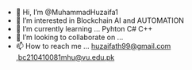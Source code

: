 - 👋 Hi, I’m @MuhammadHuzaifa1
- 👀 I’m interested in Blockchain AI and AUTOMATION
- 🌱 I’m currently learning ... Pyhton C# C++
- 💞️ I’m looking to collaborate on ...
- 📫 How to reach me ... huzaifath99@gmail.com ,bc210410081mhu@vu.edu.pk

<!---
MuhammadHuzaifa1/MuhammadHuzaifa1 is a ✨ special ✨ repository because its `README.md` (this file) appears on your GitHub profile.
You can click the Preview link to take a look at your changes.
--->
